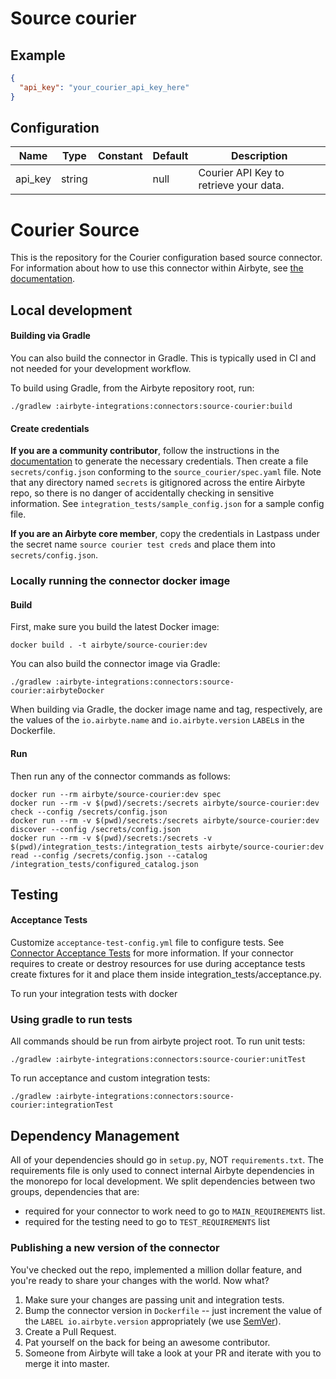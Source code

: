 # Source courier

## Example
```json
{
  "api_key": "your_courier_api_key_here"
}
```

## Configuration
| Name | Type | Constant | Default | Description |
| --- | --- | --- | --- | --- |
|api_key|string||null|Courier API Key to retrieve your data.|

# Courier Source

This is the repository for the Courier configuration based source connector.
For information about how to use this connector within Airbyte, see [the documentation](https://docs.airbyte.io/integrations/sources/courier).

## Local development

#### Building via Gradle
You can also build the connector in Gradle. This is typically used in CI and not needed for your development workflow.

To build using Gradle, from the Airbyte repository root, run:
```
./gradlew :airbyte-integrations:connectors:source-courier:build
```

#### Create credentials
**If you are a community contributor**, follow the instructions in the [documentation](https://docs.airbyte.io/integrations/sources/courier)
to generate the necessary credentials. Then create a file `secrets/config.json` conforming to the `source_courier/spec.yaml` file.
Note that any directory named `secrets` is gitignored across the entire Airbyte repo, so there is no danger of accidentally checking in sensitive information.
See `integration_tests/sample_config.json` for a sample config file.

**If you are an Airbyte core member**, copy the credentials in Lastpass under the secret name `source courier test creds`
and place them into `secrets/config.json`.

### Locally running the connector docker image

#### Build
First, make sure you build the latest Docker image:
```
docker build . -t airbyte/source-courier:dev
```

You can also build the connector image via Gradle:
```
./gradlew :airbyte-integrations:connectors:source-courier:airbyteDocker
```
When building via Gradle, the docker image name and tag, respectively, are the values of the `io.airbyte.name` and `io.airbyte.version` `LABEL`s in
the Dockerfile.

#### Run
Then run any of the connector commands as follows:
```
docker run --rm airbyte/source-courier:dev spec
docker run --rm -v $(pwd)/secrets:/secrets airbyte/source-courier:dev check --config /secrets/config.json
docker run --rm -v $(pwd)/secrets:/secrets airbyte/source-courier:dev discover --config /secrets/config.json
docker run --rm -v $(pwd)/secrets:/secrets -v $(pwd)/integration_tests:/integration_tests airbyte/source-courier:dev read --config /secrets/config.json --catalog /integration_tests/configured_catalog.json
```
## Testing

#### Acceptance Tests
Customize `acceptance-test-config.yml` file to configure tests. See [Connector Acceptance Tests](https://docs.airbyte.io/connector-development/testing-connectors/connector-acceptance-tests-reference) for more information.
If your connector requires to create or destroy resources for use during acceptance tests create fixtures for it and place them inside integration_tests/acceptance.py.

To run your integration tests with docker

### Using gradle to run tests
All commands should be run from airbyte project root.
To run unit tests:
```
./gradlew :airbyte-integrations:connectors:source-courier:unitTest
```
To run acceptance and custom integration tests:
```
./gradlew :airbyte-integrations:connectors:source-courier:integrationTest
```

## Dependency Management
All of your dependencies should go in `setup.py`, NOT `requirements.txt`. The requirements file is only used to connect internal Airbyte dependencies in the monorepo for local development.
We split dependencies between two groups, dependencies that are:
* required for your connector to work need to go to `MAIN_REQUIREMENTS` list.
* required for the testing need to go to `TEST_REQUIREMENTS` list

### Publishing a new version of the connector
You've checked out the repo, implemented a million dollar feature, and you're ready to share your changes with the world. Now what?
1. Make sure your changes are passing unit and integration tests.
1. Bump the connector version in `Dockerfile` -- just increment the value of the `LABEL io.airbyte.version` appropriately (we use [SemVer](https://semver.org/)).
1. Create a Pull Request.
1. Pat yourself on the back for being an awesome contributor.
1. Someone from Airbyte will take a look at your PR and iterate with you to merge it into master.
